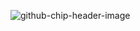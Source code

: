 
<!---
chip90/chip90 is a ✨ special ✨ repository because its `README.md` (this file) appears on your GitHub profile.
You can click the Preview link to take a look at your changes.
--->
![github-chip-header-image](https://user-images.githubusercontent.com/6664643/157507290-bfb09d58-3bb4-427a-89f4-337be671961f.png)

